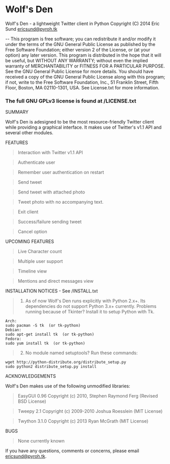 Wolf's Den
========

Wolf's Den - a lightweight Twitter client in Python
Copyright (C) 2014  Eric Sund
ericsund@pyroh.tk

--
This program is free software; you can redistribute it and/or modify it under the terms of the GNU General Public License as published by the Free Software Foundation; either version 2 of the License, or
(at your option) any later version.  This program is distributed in the hope that it will be useful, but WITHOUT ANY WARRANTY; without even the implied warranty of MERCHANTABILITY or FITNESS FOR A PARTICULAR PURPOSE.
See the GNU General Public License for more details.  You should have received a copy of the GNU General Public License along with this program; if not, write to the Free Software Foundation, Inc., 51 Franklin Street, Fifth Floor, Boston, MA 02110-1301, USA.
See License.txt for more information.

### The full GNU GPLv3 license is found at /LICENSE.txt


SUMMARY

Wolf's Den is adesigned to be the most resource-friendly Twitter client while providing a graphical interface.
It makes use of Twitter's v1.1 API and several other modules.



FEATURES

> Interaction with Twitter v1.1 API

> Authenticate user

> Remember user authentication on restart

> Send tweet

> Send tweet with attached photo

> Tweet photo with no accompanying text.

> Exit client

> Success/failure sending tweet

> Cancel option



UPCOMING FEATURES

> Live Character count

> Multiple user support

> Timeline view

> Mentions and direct messages view



INSTALLATION NOTICES - See /INSTALL.txt

> 1.  As of now Wolf's Den runs explicitly with Python 2.x+.  Its dependencies do not support Python 3.x+ currently.
Problems running because of Tkinter?  Install it to setup Python with Tk.
>
	Arch:
	sudo pacman -S tk  (or tk-python)
	Debian:
	sudo apt-get install tk  (or tk-python)
	Fedora:
	sudo yum install tk  (or tk-python)

> 2.  No module named setuptools?  Run these commands:
>
	wget http://python-distribute.org/distribute_setup.py
	sudo python2 distribute_setup.py install



ACKNOWLEDGEMENTS

Wolf's Den makes use of the following unmodified libraries:
> EasyGUI 0.96 Copyright (c) 2010, Stephen Raymond Ferg (Revised BSD License)

> Tweepy 2.1 Copyright (c) 2009-2010 Joshua Roesslein (MIT License)

> Twython 3.1.0 Copyright (c) 2013 Ryan McGrath (MIT License)



BUGS
> None currently known



If you have any questions, comments or concerns, please email ericsund@pyroh.tk.
